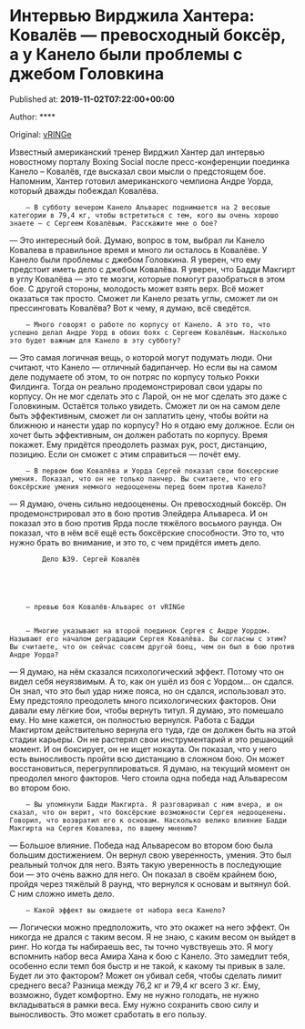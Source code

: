 
# Интервью Вирджила Хантера: Ковалёв — превосходный боксёр, а у Канело были проблемы с джебом Головкина

Published at: **2019-11-02T07:22:00+00:00**

Author: ****

Original: [vRINGe](https://vringe.com/news/129103-intervyu-virdzhila-khantera-kovalyev-prevoskhodnyy-boksyer-a-u-kanelo-byli-problemy-s-dzhebom-golovk.htm)

Известный американский тренер Вирджил Хантер дал интервью новостному порталу Boxing Social после пресс-конференции поединка Канело – Ковалёв, где высказал свои мысли о предстоящем бое.
Напомним, Хантер готовил американского чемпиона Андре Уорда, который дважды побеждал Ковалёва.

        — В субботу вечером Канело Альварес поднимается на 2 весовые категории в 79,4 кг, чтобы встретиться с тем, кого вы очень хорошо знаете — с Сергеем Ковалёвым. Расскажите мне о бое?
      
— Это интересный бой. Думаю, вопрос в том, выбрал ли Канело Ковалева в правильное время и много ли осталось в Ковалёве. У Канело были проблемы с джебом Головкина. Я уверен, что ему предстоит иметь дело с джебом Ковалёва. Я уверен, что Бадди Макгирт в углу Ковалёва — это те мозги, которые помогут разобраться в этом бое. С другой стороны, молодость может взять верх. Всё может оказаться так просто. Сможет ли Канело резать углы, сможет ли он прессинговать Ковалёва? Вот к чему, я думаю, всё сведётся.

        — Много говорят о работе по корпусу от Канело. А это то, что успешно делал Андре Уорд в обоих боях с Сергеем Ковалёвым. Насколько это будет важным для Канело в эту субботу?
      
— Это самая логичная вещь, о которой могут подумать люди. Они считают, что Канело — отличный бадипанчер. Но если вы на самом деле подумаете об этом, то он потряс по корпусу только Рокки Филдинга. Тогда он реально продемонстрировал свои удары по корпусу. Он не мог сделать это с Ларой, он не мог сделать это даже с Головкиным. Остаётся только увидеть. Сможет ли он на самом деле быть эффективным, сможет ли он заплатить цену, чтобы войти на ближнюю и нанести удар по корпусу? Но я отдаю ему должное. Если он хочет быть эффективным, он должен работать по корпусу. Время покажет. Ему придётся преодолеть размах рук, рост, дистанцию, позицию. Если он сможет с этим справиться — почёт ему.

        — В первом бою Ковалёва и Уорда Сергей показал свои боксерские умения. Показал, что он не только панчер. Вы считаете, что его боксёрские умения немного недооценены перед боем против Канело?
      
— Я думаю, очень сильно недооценены. Он превосходный боксёр. Он продемонстрировал это в бою против Элейдера Альвареса. И он показал это в бою против Ярда после тяжёлого восьмого раунда. Он показал, что в нём всё ещё есть боксёрские способности. Это то, что нужно брать во внимание, и это то, с чем придётся иметь дело.

        
          
            Дело №39. Сергей Ковалёв
          
        
        
           
        
        — превью боя Ковалёв-Альварес от vRINGe
      

        — Многие указывают на второй поединок Сергея с Андре Уордом. Называют его началом деградации Сергея Ковалёва. Вы согласны с этим? Вы считаете, что он сейчас совсем другой боец, чем он был в бою против Андре Уорда?
      
— Я думаю, на нём сказался психологический эффект. Потому что он видел себя неуязвимым. А то, как он ушёл из боя с Уордом… он сдался. Он знал, что это был удар ниже пояса, но он сдался, использовал это. Ему предстояло преодолеть много психологических факторов. Они давали ему лёгкие бои, чтобы вернуть титул. Я думаю, это помешало ему. Но мне кажется, он полностью вернулся. Работа с Бадди Макгиртом действительно вернула его туда, где он должен быть на этой стадии карьеры. Он не растерял свои инструментарий и это решающий момент. И он боксирует, он не ищет нокаута. Он показал, что у него есть выносливость пройти всю дистанцию в сложном бою. Он может восстановиться, перегруппироваться. Я думаю, на текущий момент он преодолел много факторов. Чего стоила одна победа над Альваресом во втором бою.

        — Вы упомянули Бадди Макгирта. Я разговаривал с ним вчера, и он сказал, что он верит, что боксёрские возможности Сергея недооценены. Говорил, что возвратил его к основам. Насколько велико влияние Бадди Макгирта на Сергея Ковалева, по вашему мнению?
      
— Большое влияние. Победа над Альваресом во втором бою была большим достижением. Он вернул свою уверенность, умения. Это был реальный толчок для него. Взять такую уверенность в последующие бои — это очень важно для него. Он показал в своём крайнем бою, пройдя через тяжёлый 8 раунд, что вернулся к основам и вытянул бой. С ним сложно иметь дело.

        — Какой эффект вы ожидаете от набора веса Канело?
      
— Логически можно предположить, что это окажет на него эффект. Он никогда не дрался с таким весом. Я не знаю, с каким весом он выйдет в ринг. Но когда ты набираешь вес, ты точно чувствуешь это. Я могу вспомнить набор веса Амира Хана к бою с Канело. Это замедлит тебя, особенно если темп боя быстр и не такой, к какому ты привык в зале. Будет ли это фактором? Может он убивал себя, чтобы сделать лимит среднего веса? Разница между 76,2 кг и 79,4 кг всего 3 кг. Ему, возможно, будет комфортно. Ему не нужно голодать, не нужно вкладываться в рамки веса. Ему нужно сохранить свою силу и выносливость. Это может сработать в его пользу.
